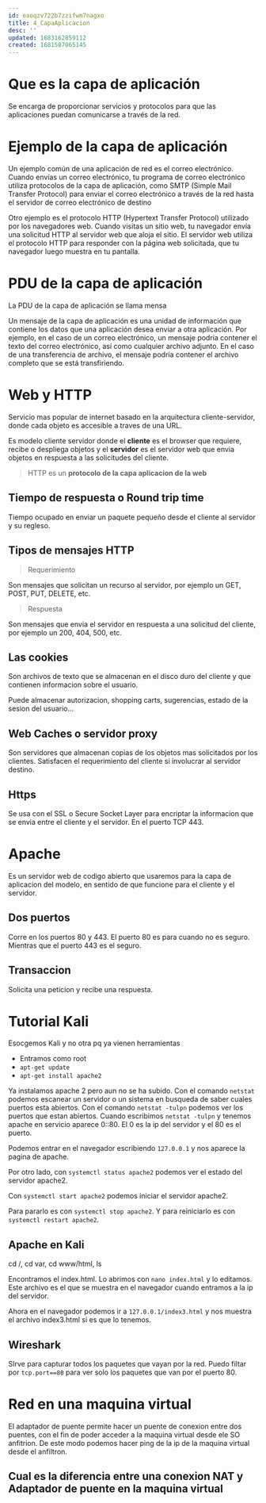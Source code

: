 ```yaml
---
id: eaoqzv722b7zzifwm7nagxo
title: 4_CapaAplicacion
desc: ''
updated: 1683162859112
created: 1681587065145
---
```


# Que es la capa de aplicación

Se encarga de proporcionar servicios y protocolos para que las aplicaciones puedan comunicarse a través de la red.

# Ejemplo de la capa de aplicación

Un ejemplo común de una aplicación de red es el correo electrónico. Cuando envías un correo electrónico, tu programa de correo electrónico utiliza protocolos de la capa de aplicación, como SMTP (Simple Mail Transfer Protocol) para enviar el correo electrónico a través de la red hasta el servidor de correo electrónico de destino

Otro ejemplo es el protocolo HTTP (Hypertext Transfer Protocol) utilizado por los navegadores web. Cuando visitas un sitio web, tu navegador envía una solicitud HTTP al servidor web que aloja el sitio. El servidor web utiliza el protocolo HTTP para responder con la página web solicitada, que tu navegador luego muestra en tu pantalla.

# PDU de la capa de aplicación

La PDU de la capa de aplicación se llama mensa

Un mensaje de la capa de aplicación es una unidad de información que contiene los datos que una aplicación desea enviar a otra aplicación. Por ejemplo, en el caso de un correo electrónico, un mensaje podría contener el texto del correo electrónico, así como cualquier archivo adjunto. En el caso de una transferencia de archivo, el mensaje podría contener el archivo completo que se está transfiriendo.

# Web y HTTP

Servicio mas popular de internet basado en la arquitectura cliente-servidor, donde cada objeto es accesible a traves de una URL.

Es modelo cliente servidor donde el **cliente** es el browser que requiere, recibe o despliega objetos y el **servidor** es el servidor web que envia objetos en respuesta a las solicitudes del cliente.

> HTTP es un **protocolo de la capa aplicacion de la web** 

## Tiempo de respuesta o Round trip time

Tiempo ocupado en enviar un paquete pequeño desde el cliente al servidor y su regleso.

## Tipos de mensajes HTTP

> Requerimiento

Son mensajes que solicitan un recurso al servidor, por ejemplo un GET, POST, PUT, DELETE, etc.

> Respuesta

Son mensajes que envia el servidor en respuesta a una solicitud del cliente, por ejemplo un 200, 404, 500, etc.

## Las cookies

Son archivos de texto que se almacenan en el disco duro del cliente y que contienen informacion sobre el usuario.

Puede almacenar autorizacion, shopping carts, sugerencias, estado de la sesion del usuario...

## Web Caches o servidor proxy

Son servidores que almacenan copias de los objetos mas solicitados por los clientes. Satisfacen el requerimiento del cliente si involucrar al servidor destino.

## Https

Se usa con el SSL o Secure Socket Layer para encriptar la informacion que se envia entre el cliente y el servidor. En el puerto TCP 443.

# Apache

Es un servidor web de codigo abierto que usaremos para la capa de aplicacion del modelo, en sentido de que funcione para el cliente y el servidor.

## Dos puertos

Corre en los puertos 80 y 443. El puerto 80 es para cuando no es seguro. Mientras que el puerto 443 es el seguro.

## Transaccion

Solicita una peticion y recibe una respuesta.

# Tutorial Kali

Esocgemos Kali y no otra pq ya vienen herramientas

- Entramos como root
- `apt-get update`
- `apt-get install apache2` 

Ya instalamos apache 2 pero aun no se ha subido. Con el comando `netstat` podemos escanear un servidor o un sistema en busqueda de saber cuales puertos esta abiertos. Con el comando `netstat -tulpn` podemos ver los puertos que estan abiertos. 
Cuando escribimos `netstat -tulpn` y tenemos apache en servicio aparece 0::80. El 0 es la ip del servidor y el 80 es el puerto. 

Podemos entrar en el navegador escribiendo `127.0.0.1` y nos aparece la pagina de apache.

Por otro lado, con `systemctl status apache2` podemos ver el estado del servidor apache2. 

Con `systemctl start apache2` podemos iniciar el servidor apache2.

Para pararlo es con `systemctl stop apache2`. Y para reiniciarlo es con `systemctl restart apache2`.

## Apache en Kali

cd /, cd var, cd www/html, ls

Encontramos el index.html. Lo abrimos con `nano index.html` y lo editamos. Este archivo es el que se muestra en el navegador cuando entramos a la ip del servidor.

Ahora en el navegador podemos ir a `127.0.0.1/index3.html` y nos muestra el archivo index3.html si es que lo tenemos.

## Wireshark

SIrve para capturar todos los paquetes que vayan por la red. Puedo filtar por `tcp.port==80` para ver solo los paquetes que van por el puerto 80.


# Red en una maquina virtual

El adaptador de puente permite hacer un puente de conexion entre dos puentes, con el fin de poder acceder a la maquina virtual desde ele SO anfitrion. De este modo podemos hacer ping de la ip de la maquina virtual desde el anfiltron. 


## Cual es la diferencia entre una conexion NAT y Adaptador de puente en la maquina virtual